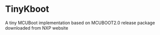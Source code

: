 # TinyKboot
A tiny MCUBoot implementation based on MCUBOOT2.0 release package downloaded from NXP website
